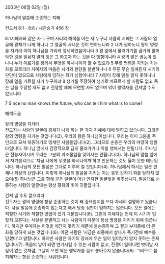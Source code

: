 2003년 06월 02일 (월)

하나님의 말씀에 순종하는 지혜



전도서 8:1 - 8:8 / 새찬송가 456 장


8:1지혜자와 같은 자 누구며 사리의 해석을 아는 자 누구냐 사람의 지혜는 그 사람의 얼굴에 광채가 나게 하나니 그 얼굴의 사나운 것이 변하느니라 
2 내가 권하노니 왕의 명령을 지키라 이미 하나님을 가리켜 맹세하였음이니라 
3 왕 앞에서 물러가기를 급거히 말며 악한 것을 일삼지 말라 왕은 그 하고자 하는 것을 다 행함이니라 
4 왕의 말은 권능이 있나니 누가 이르기를 왕께서 무엇을 하시나이까 할 수 있으랴 
5 무릇 명령을 지키는 자는 화를 모르리라 지혜자의 마음은 시기와 판단을 분변하나니 
6 무론 무슨 일에든지 시기와 판단이 있으므로 사람에게 임하는 화가 심함이니라 
7 사람이 장래 일을 알지 못하나니 장래 일을 가르칠 자가 누구이랴 
8 생기를 주장하여 생기로 머므르게 할 사람도 없고 죽는 날을 주장할 자도 없고 전쟁할 때에 모면할 자도 없으며 악이 행악자를 건져낼 수도 없느니라 

7 Since no man knows the future, who can tell him what is to come?

해석도움





왕의 명령을 지키라  
전도자는 사람의 얼굴에 광채가 나게 하는 한 가지 지혜에 대해 말하고 있습니다. 그것은 왕의 명령을 지키는 것입니다(2). 우리의 왕은 하나님이십니다. 우리는 이미 그분을 주인으로 모셔 복종하기로 맹세한 사람들입니다(2). 그러므로 순종은 우리의 마땅히 행할 바입니다. 하나님 앞에서 감정적으로 급히 물러가거나 악을 행해서는 안됩니다. 하나님은 전능자이시며 우리는 그분의 피조물임을 잊어서는 안됩니다(3). 하나님의 말씀 앞에서 자기생각으로 ‘지금 나에게 무엇을 하시나이까’하고 반문하는 것도 옳지 못한 태도입니다. 하나님의 모든 말씀은 그대로 이루어 질 것입니다(4). 하나님께서 하시는 일은 언제나 최상의 선입니다. 이렇게 하나님의 말씀을 지키는 자는 결코 갑자기 화를 당하지 않으며(5) 하나님은 그를 향해 굳은 얼굴이 아닌 인자한 얼굴빛을 비추십니다. 말씀대로 순종하는 사람의 얼굴에는 항상 평화의 빛이 깃들입니다.   

건져 낼 수도 없으리라  
전도자는 왕의 명령에 항상 순종하는 것이 왜 중요한지를 보다 자세히 설명하고 있습니다. 사실 말씀에 순종하지 않는다고 해서 당장 심판이 임하지는 않습니다. 모든 일에는 적절한 시기와 적절한 방법이 있기 때문입니다(6). 그런데 지혜자는 언제 이 시기가 임할지 모른다는 사실을 분별하고 사는 사람이기 때문에 항상 명령을 지키기 위해 힘씁니다. 하지만 우매자는 이것을 깨닫지 못하기 때문에 불순종하며 그 결과 부지중에 더 큰 화를 당하게 되는 것입니다(6). 어떤 사람은 ‘지금은 죄중에서 살다가 죽기전에 예수를 믿겠다’고 말합니다. 하지만 사람은 자기의 장래에 무슨 일이 일어날지 알지 못하는 존재입니다(7). 죽음의 날이 되면 연기시킬 수 있는 사람이 없고, 전쟁이 일어나면 벗어날 사람이 없는 것처럼, 그날이 오면 악은 행악자를 결코 놓아주지 않습니다(8). 그러므로 참 지혜자는 항상 순종하는 사람입니다.